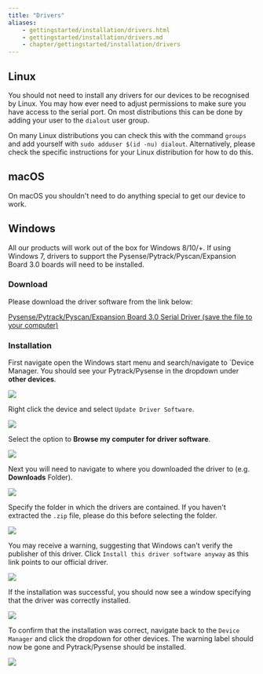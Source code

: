 ```yaml
---
title: "Drivers"
aliases:
    - gettingstarted/installation/drivers.html
    - gettingstarted/installation/drivers.md
    - chapter/gettingstarted/installation/drivers
---
```


## Linux

You should not need to install any drivers for our devices to be recognised by Linux. You may how ever need to adjust permissions to make sure you have access to the serial port. On most distributions this can be done by adding your user to the `dialout` user group.

On many Linux distributions you can check this with the command `groups` and add yourself with `sudo adduser $(id -nu) dialout`. Alternatively, please check the specific instructions for your Linux distribution for how to do this.

## macOS

On macOS you shouldn't need to do anything special to get our device to work.

## Windows

All our products will work out of the box for Windows 8/10/+. If using Windows 7, drivers to support the Pysense/Pytrack/Pyscan/Expansion Board 3.0 boards will need to be installed.

### Download

Please download the driver software from the link below:

[Pysense/Pytrack/Pyscan/Expansion Board 3.0 Serial Driver (save the file to your computer)](https://github.com/pycom/pycom-documentation/blob/development_release/.gitbook/assets/pycom.inf)


### Installation

First navigate open the Windows start menu and search/navigate to \`Device Manager. You should see your Pytrack/Pysense in the dropdown under **other devices**.

![](/gitbook/assets/win7-1.png)

Right click the device and select `Update Driver Software`.

![](/gitbook/assets/win7-2%20%281%29.png)

Select the option to **Browse my computer for driver software**.

![](/gitbook/assets/win7-3.png)

Next you will need to navigate to where you downloaded the driver to (e.g. **Downloads** Folder).

![](/gitbook/assets/win7-4%20%281%29.png)

Specify the folder in which the drivers are contained. If you haven't extracted the `.zip` file, please do this before selecting the folder.

![](/gitbook/assets/win7-5%20%281%29.png)

You may receive a warning, suggesting that Windows can't verify the publisher of this driver. Click `Install this driver software anyway` as this link points to our official driver.

![](/gitbook/assets/win7-6%20%281%29.png)

If the installation was successful, you should now see a window specifying that the driver was correctly installed.

![](/gitbook/assets/win7-7.png)

To confirm that the installation was correct, navigate back to the `Device Manager` and click the dropdown for other devices. The warning label should now be gone and Pytrack/Pysense should be installed.

![](/gitbook/assets/win7-8.png)
